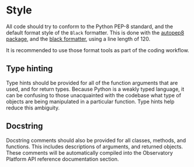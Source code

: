 # Style
All code should try to conform to the Python PEP-8 standard, and the default format style of the `Black` formatter.
This is done with the [autopep8 package](https://pypi.org/project/autopep8), and the 
 [black formatter](https://pypi.org/project/black/), using a line length of 120.

It is recommended to use those format tools as part of the coding workflow.

## Type hinting
Type hints should be provided for all of the function arguments that are used, and for return types. 
Because Python is a weakly typed language, it can be confusing to those unacquainted with the codebase what type of 
 objects are being manipulated in a particular function.
Type hints help reduce this ambiguity.

## Docstring
Docstring comments should also be provided for all classes, methods, and functions. 
This includes descriptions of arguments, and returned objects. 
These comments will be automatically compiled into the Observatory Platform API reference documentation section.